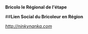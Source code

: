**Bricolo le Régional de l'étape**

##__Lien Social du Bricoleur en Région__ 

*http://ninkynanka.com*
